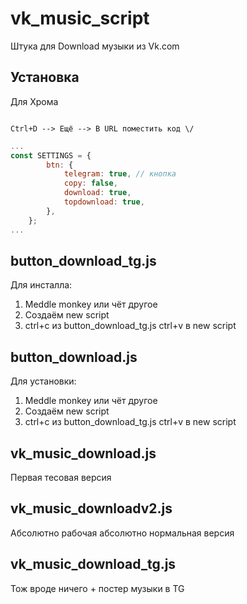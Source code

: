 # vk_music_script
Штука для Download музыки из Vk.com

## Установка

Для Хрома

```chrome

Ctrl+D --> Ещё --> В URL поместить код \/

```


```js
...
const SETTINGS = {
		btn: {
			telegram: true, // кнопка  
			copy: false,
			download: true,
			topdownload: true, 
		},
    };
...
```



## button_download_tg.js

Для инсталла:
1. Meddle monkey или чёт другое
2. Создаём new script
3. ctrl+c из button_download_tg.js ctrl+v в new script

## button_download.js

Для установки:
1. Meddle monkey или чёт другое
2. Создаём new script
3. ctrl+c из button_download_tg.js ctrl+v в new script

## vk_music_download.js
Первая тесовая версия

## vk_music_downloadv2.js
Абсолютно рабочая абсолютно нормальная версия

## vk_music_download_tg.js
Тож вроде ничего + постер музыки в TG



